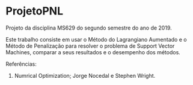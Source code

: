 # ProjetoPNL

Projeto da disciplina MS629 do segundo semestre do ano de 2019.

Este trabalho consiste em usar o Método do Lagrangiano Aumentado e o Método de Penalização para resolver o problema de Support Vector Machines, comparar a seus resultados e o desempenho dos métodos.

Referências:
1) Numrical Optimization; Jorge Nocedal e Stephen Wright.